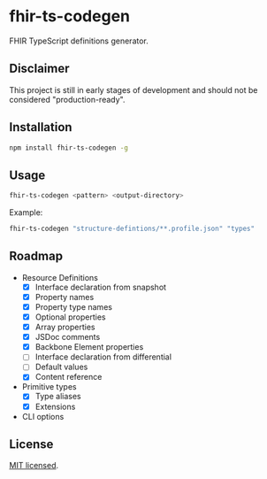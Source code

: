 # fhir-ts-codegen

FHIR TypeScript definitions generator.

## Disclaimer

This project is still in early stages of development and should not be considered "production-ready".

## Installation

```sh
npm install fhir-ts-codegen -g
```

## Usage

```sh
fhir-ts-codegen <pattern> <output-directory>
```

Example:

```sh
fhir-ts-codegen "structure-defintions/**.profile.json" "types"
```

## Roadmap

- Resource Definitions
  - [x] Interface declaration from snapshot
  - [x] Property names
  - [x] Property type names
  - [x] Optional properties
  - [x] Array properties
  - [x] JSDoc comments
  - [x] Backbone Element properties
  - [ ] Interface declaration from differential
  - [ ] Default values
  - [x] Content reference
- Primitive types
  - [x] Type aliases
  - [x] Extensions
- CLI options

## License

[MIT licensed](./LICENSE).
